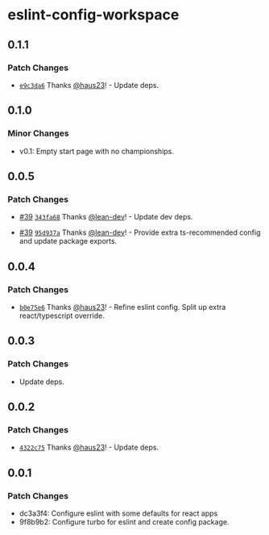 # eslint-config-workspace

## 0.1.1

### Patch Changes

- [`e9c3da6`](https://github.com/haus23/runde.tips/commit/e9c3da60fda59b8b40588c6670221afe598677f5) Thanks [@haus23](https://github.com/haus23)! - Update deps.

## 0.1.0

### Minor Changes

- v0.1: Empty start page with no championships.

## 0.0.5

### Patch Changes

- [#39](https://github.com/haus23/runde.tips/pull/39) [`343fa68`](https://github.com/haus23/runde.tips/commit/343fa6829fe9c81149fa269fc222da07d751f542) Thanks [@lean-dev](https://github.com/lean-dev)! - Update dev deps.

- [#39](https://github.com/haus23/runde.tips/pull/39) [`95d937a`](https://github.com/haus23/runde.tips/commit/95d937af09d35adfbbea31c1e3014e82bc1d29dd) Thanks [@lean-dev](https://github.com/lean-dev)! - Provide extra ts-recommended config and update package exports.

## 0.0.4

### Patch Changes

- [`b0e75e6`](https://github.com/haus23/runde.tips/commit/b0e75e6b330c7c431c1cb7878f03e89a5aae1501) Thanks [@haus23](https://github.com/haus23)! - Refine eslint config. Split up extra react/typescript override.

## 0.0.3

### Patch Changes

- Update deps.

## 0.0.2

### Patch Changes

- [`4322c75`](https://github.com/haus23/runde.tips/commit/4322c7592485edff7f0f8df6e4d3f330a20d5c18) Thanks [@haus23](https://github.com/haus23)! - Update deps.

## 0.0.1

### Patch Changes

- dc3a3f4: Configure eslint with some defaults for react apps
- 9f8b9b2: Configure turbo for eslint and create config package.
